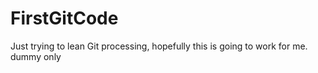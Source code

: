 # FirstGitCode
Just trying to lean Git processing, hopefully this is going to work for me. dummy only
